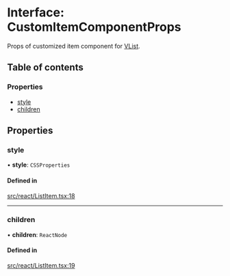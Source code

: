 # Interface: CustomItemComponentProps

Props of customized item component for [VList](../API.md#vlist).

## Table of contents

### Properties

- [style](CustomItemComponentProps.md#style)
- [children](CustomItemComponentProps.md#children)

## Properties

### style

• **style**: `CSSProperties`

#### Defined in

[src/react/ListItem.tsx:18](https://github.com/inokawa/virtua/blob/c3a4ab77/src/react/ListItem.tsx#L18)

___

### children

• **children**: `ReactNode`

#### Defined in

[src/react/ListItem.tsx:19](https://github.com/inokawa/virtua/blob/c3a4ab77/src/react/ListItem.tsx#L19)
